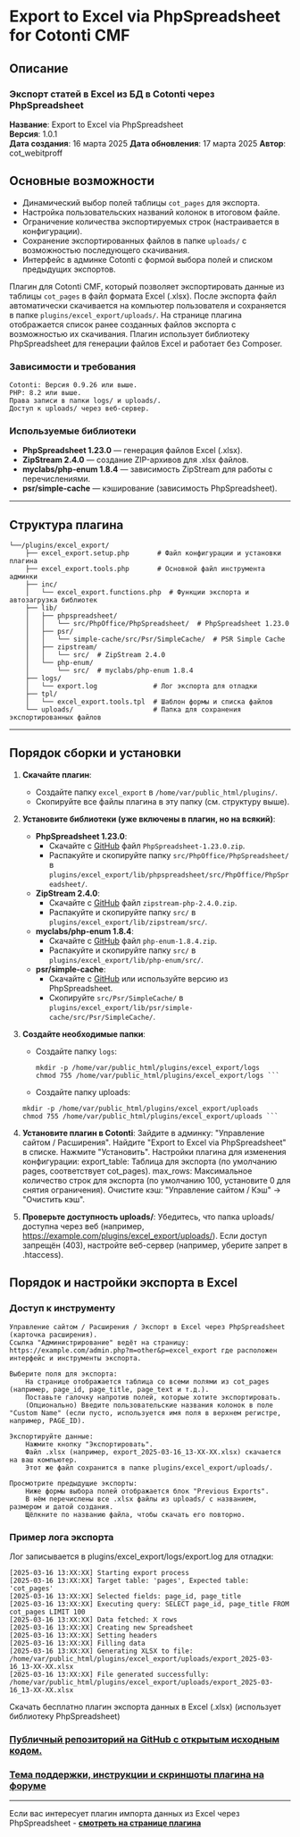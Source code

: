 # Export to Excel via PhpSpreadsheet for Cotonti CMF

## Описание

### Экспорт статей в Excel из БД в Cotonti через PhpSpreadsheet 

**Название**: Export to Excel via PhpSpreadsheet  
**Версия**: 1.0.1  
**Дата создания**: 16 марта 2025
**Дата обновления**: 17 марта 2025 
**Автор**: cot_webitproff  

## Основные возможности
- Динамический выбор полей таблицы `cot_pages` для экспорта.
- Настройка пользовательских названий колонок в итоговом файле.
- Ограничение количества экспортируемых строк (настраивается в конфигурации).
- Сохранение экспортированных файлов в папке `uploads/` с возможностью последующего скачивания.
- Интерфейс в админке Cotonti с формой выбора полей и списком предыдущих экспортов.

Плагин для Cotonti CMF, который позволяет экспортировать данные из таблицы `cot_pages` в файл формата Excel (.xlsx). После экспорта файл автоматически скачивается на компьютер пользователя и сохраняется в папке `plugins/excel_export/uploads/`. На странице плагина отображается список ранее созданных файлов экспорта с возможностью их скачивания. Плагин использует библиотеку PhpSpreadsheet для генерации файлов Excel и работает без Composer.

### Зависимости и требования

    Cotonti: Версия 0.9.26 или выше.
    PHP: 8.2 или выше.
    Права записи в папки logs/ и uploads/.
    Доступ к uploads/ через веб-сервер.
	


### Используемые библиотеки
- **PhpSpreadsheet 1.23.0** — генерация файлов Excel (.xlsx).
- **ZipStream 2.4.0** — создание ZIP-архивов для .xlsx файлов.
- **myclabs/php-enum 1.8.4** — зависимость ZipStream для работы с перечислениями.
- **psr/simple-cache** — кэширование (зависимость PhpSpreadsheet).

---

## Структура плагина
```
└──/plugins/excel_export/
	├── excel_export.setup.php       # Файл конфигурации и установки плагина
	├── excel_export.tools.php       # Основной файл инструмента админки
	├── inc/
	│   └── excel_export.functions.php  # Функции экспорта и автозагрузка библиотек
	├── lib/
	│   ├── phpspreadsheet/
	│   │   └── src/PhpOffice/PhpSpreadsheet/  # PhpSpreadsheet 1.23.0
	│   ├── psr/
	│   │   └── simple-cache/src/Psr/SimpleCache/  # PSR Simple Cache
	│   ├── zipstream/
	│   │   └── src/  # ZipStream 2.4.0
	│   └── php-enum/
	│       └── src/  # myclabs/php-enum 1.8.4
	├── logs/
	│   └── export.log              # Лог экспорта для отладки
	├── tpl/
	│   └── excel_export.tools.tpl  # Шаблон формы и списка файлов
	└── uploads/                    # Папка для сохранения экспортированных файлов
```	

---

## Порядок сборки и установки

1. **Скачайте плагин**:
   - Создайте папку `excel_export` в `/home/var/public_html/plugins/`.
   - Скопируйте все файлы плагина в эту папку (см. структуру выше).

2. **Установите библиотеки (уже включены в плагин, но на всякий)**:
   - **PhpSpreadsheet 1.23.0**:
     - Скачайте с [GitHub](https://github.com/PHPOffice/PhpSpreadsheet/releases/tag/1.23.0) файл `PhpSpreadsheet-1.23.0.zip`.
     - Распакуйте и скопируйте папку `src/PhpOffice/PhpSpreadsheet/` в `plugins/excel_export/lib/phpspreadsheet/src/PhpOffice/PhpSpreadsheet/`.
   - **ZipStream 2.4.0**:
     - Скачайте с [GitHub](https://github.com/maennchen/ZipStream-PHP/releases/tag/2.4.0) файл `zipstream-php-2.4.0.zip`.
     - Распакуйте и скопируйте папку `src/` в `plugins/excel_export/lib/zipstream/src/`.
   - **myclabs/php-enum 1.8.4**:
     - Скачайте с [GitHub](https://github.com/myclabs/php-enum/releases/tag/1.8.4) файл `php-enum-1.8.4.zip`.
     - Распакуйте и скопируйте папку `src/` в `plugins/excel_export/lib/php-enum/src/`.
   - **psr/simple-cache**:
     - Скачайте с [GitHub](https://github.com/php-fig/simple-cache) или используйте версию из PhpSpreadsheet.
     - Скопируйте `src/Psr/SimpleCache/` в `plugins/excel_export/lib/psr/simple-cache/src/Psr/SimpleCache/`.

3. **Создайте необходимые папки**:
   - Создайте папку `logs`:
     ```
     mkdir -p /home/var/public_html/plugins/excel_export/logs
     chmod 755 /home/var/public_html/plugins/excel_export/logs ```
	 
	- Создайте папку uploads:
	```
	mkdir -p /home/var/public_html/plugins/excel_export/uploads
	chmod 755 /home/var/public_html/plugins/excel_export/uploads ```
	
4. **Установите плагин в Cotonti**:
        Зайдите в админку: "Управление сайтом / Расширения".
        Найдите "Export to Excel via PhpSpreadsheet" в списке.
        Нажмите "Установить".
		Настройки плагина для изменения конфигурации:
        export_table: Таблица для экспорта (по умолчанию pages, соответствует cot_pages).
        max_rows: Максимальное количество строк для экспорта (по умолчанию 100, установите 0 для снятия ограничения).
        Очистите кэш: "Управление сайтом / Кэш" → "Очистить кэш".
5. **Проверьте доступность uploads/**:
        Убедитесь, что папка uploads/ доступна через веб (например, https://example.com/plugins/excel_export/uploads/).
        Если доступ запрещён (403), настройте веб-сервер (например, уберите запрет в .htaccess).
		
##  Порядок и настройки экспорта в Excel

### Доступ к инструменту

    Управление сайтом / Расширения / Экспорт в Excel через PhpSpreadsheet (карточка расширения).
    Ссылка "Администрирование" ведёт на страницу: https://example.com/admin.php?m=other&p=excel_export где расположен интерфейс и инструменты экспорта.
	
	Выберите поля для экспорта:
        На странице отображается таблица со всеми полями из cot_pages (например, page_id, page_title, page_text и т.д.).
        Поставьте галочку напротив полей, которые хотите экспортировать.
        (Опционально) Введите пользовательские названия колонок в поле "Custom Name" (если пусто, используется имя поля в верхнем регистре, например, PAGE_ID).
		
    Экспортируйте данные:
        Нажмите кнопку "Экспортировать".
        Файл .xlsx (например, export_2025-03-16_13-XX-XX.xlsx) скачается на ваш компьютер.
        Этот же файл сохранится в папке plugins/excel_export/uploads/.
		
    Просмотрите предыдущие экспорты:
        Ниже формы выбора полей отображается блок "Previous Exports".
        В нём перечислены все .xlsx файлы из uploads/ с названием, размером и датой создания.
        Щёлкните по названию файла, чтобы скачать его повторно.

###  Пример лога экспорта

Лог записывается в plugins/excel_export/logs/export.log для отладки:
```
[2025-03-16 13:XX:XX] Starting export process
[2025-03-16 13:XX:XX] Target table: 'pages', Expected table: 'cot_pages'
[2025-03-16 13:XX:XX] Selected fields: page_id, page_title
[2025-03-16 13:XX:XX] Executing query: SELECT page_id, page_title FROM cot_pages LIMIT 100
[2025-03-16 13:XX:XX] Data fetched: X rows
[2025-03-16 13:XX:XX] Creating new Spreadsheet
[2025-03-16 13:XX:XX] Setting headers
[2025-03-16 13:XX:XX] Filling data
[2025-03-16 13:XX:XX] Generating XLSX to file: /home/var/public_html/plugins/excel_export/uploads/export_2025-03-16_13-XX-XX.xlsx
[2025-03-16 13:XX:XX] File generated successfully: /home/var/public_html/plugins/excel_export/uploads/export_2025-03-16_13-XX-XX.xlsx
```

Скачать бесплатно плагин экспорта данных в Excel (.xlsx) (использует библиотеку&nbsp;PhpSpreadsheet)

<h3><a href="https://github.com/webitproff/cot-excel_export"><strong>Публичный репозиторий на GitHub с открытым исходным кодом.</strong></a></h3>

<h3><a href="https://abuyfile.com/ru/forums/cotonti/custom/plugs/topic124"><strong>Тема поддержки, инструкции и скриншоты плагина на форуме</strong></a></h3>

<hr />
<p>Если вас интересует плагин импорта данных из Excel через PhpSpreadsheet - <a href="https://abuyfile.com/ru/forums/cotonti/custom/plugs/topic123"><strong>смотреть на странице плагина</strong></a></p>
